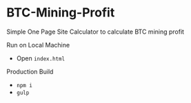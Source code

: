 # BTC-Mining-Profit
Simple One Page Site Calculator to calculate BTC mining profit

Run on Local Machine
- Open `index.html`

Production Build
- `npm i`
- `gulp`
